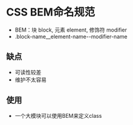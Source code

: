 # CSS BEM命名规范

- BEM：块 block, 元素 element, 修饰符 modifier
- .block-name__element-name--modifier-name

## 缺点

- 可读性较差
- 维护不太容易

## 使用

- 一个大模块可以使用BEM来定义class